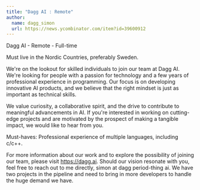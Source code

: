 ```yaml
---
title: "Dagg AI : Remote"
author:
  name: dagg_simon
  url: https://news.ycombinator.com/item?id=39600912
---
```

Dagg AI - Remote - Full-time

Must live in the Nordic Countries, preferably Sweden.

We&#x27;re on the lookout for skilled individuals to join our team at Dagg AI. We&#x27;re looking for people with a passion for technology and a few years of professional experience in programming. Our focus is on developing innovative AI products, and we believe that the right mindset is just as important as technical skills.

We value curiosity, a collaborative spirit, and the drive to contribute to meaningful advancements in AI. If you&#x27;re interested in working on cutting-edge projects and are motivated by the prospect of making a tangible impact, we would like to hear from you.

Must-haves:
Professional experience of multiple languages, including c&#x2F;c++.

For more information about our work and to explore the possibility of joining our team, please visit <a href="https:&#x2F;&#x2F;dagg.ai" rel="nofollow">https:&#x2F;&#x2F;dagg.ai</a>. Should our vision resonate with you, feel free to reach out to me directly, simon at dagg period-thing ai. We have two projects in the pipeline and need to bring in more developers to handle the huge demand we have.
